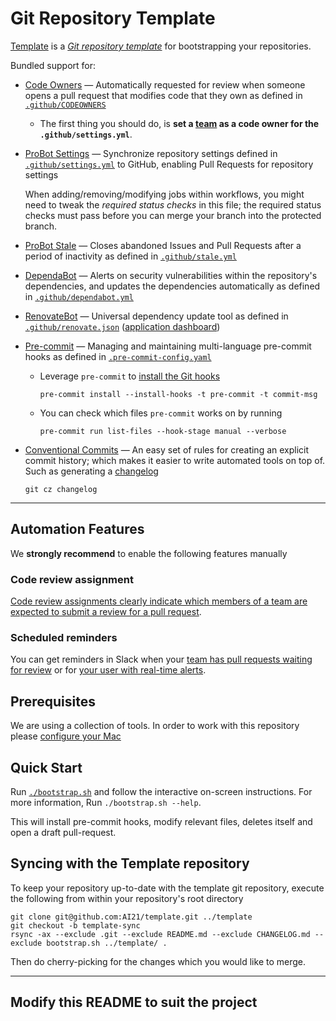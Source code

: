 # Git Repository Template

[Template](https://github.com/DynamicYield/template) is a [*Git repository template*](https://docs.github.com/en/github/creating-cloning-and-archiving-repositories/creating-a-repository-from-a-template) for bootstrapping your repositories.

Bundled support for:

- [Code Owners](https://docs.github.com/en/github/creating-cloning-and-archiving-repositories/about-code-owners#about-code-owners) — Automatically requested for review when someone opens a pull request that modifies code that they own as defined in [`.github/CODEOWNERS`](.github/CODEOWNERS)

  - The first thing you should do, is **set a [team](https://github.com/AI21/template/blob/main/.github/CODEOWNERS) as a code owner for the `.github/settings.yml`**.

- [ProBot Settings](https://github.com/probot/settings) — Synchronize repository settings defined in [`.github/settings.yml`](.github/settings.yml) to GitHub, enabling Pull Requests for repository settings

  When adding/removing/modifying jobs within workflows, you might need to tweak the *required status checks* in this file; the required status checks must pass before you can merge your branch into the protected branch.

- [ProBot Stale](https://github.com/probot/stale/) — Closes abandoned Issues and Pull Requests after a period of inactivity as defined in [`.github/stale.yml`](.github/stale.yml)
- [DependaBot](https://docs.github.com/en/code-security/supply-chain-security/keeping-your-dependencies-updated-automatically/about-dependabot-version-updates) — Alerts on security vulnerabilities within the repository's dependencies, and updates the dependencies automatically as defined in [`.github/dependabot.yml`](.github/dependabot.yml)
- [RenovateBot](https://github.com/renovatebot/renovate) — Universal dependency update tool as defined in [`.github/renovate.json`](.github/renovate.json) ([application dashboard](https://app.renovatebot.com))
- [Pre-commit](https://pre-commit.com/) — Managing and maintaining multi-language pre-commit hooks as defined in [`.pre-commit-config.yaml`](.pre-commit-config.yaml)

  - Leverage `pre-commit` to [install the Git hooks](https://pre-commit.com/#pre-commit-install)

    ```shell
    pre-commit install --install-hooks -t pre-commit -t commit-msg
    ```

  - You can check which files `pre-commit` works on by running

    ```shell
    pre-commit run list-files --hook-stage manual --verbose
    ```

- [Conventional Commits](https://www.conventionalcommits.org/en/v1.0.0/) — An easy set of rules for creating an explicit commit history; which makes it easier to write automated tools on top of. Such as generating a [changelog](https://keepachangelog.com/)

  ```shell
  git cz changelog
  ```

---

## Automation Features

We **strongly recommend** to enable the following features manually

### Code review assignment

[Code review assignments clearly indicate which members of a team are expected to submit a review for a pull request](https://docs.github.com/en/organizations/organizing-members-into-teams/managing-code-review-assignment-for-your-team).

### Scheduled reminders

You can get reminders in Slack when your [team has pull requests waiting for review](https://docs.github.com/en/organizations/organizing-members-into-teams/managing-scheduled-reminders-for-your-team#creating-a-scheduled-reminder-for-a-team) or for [your user with real-time alerts](https://docs.github.com/en/github/setting-up-and-managing-your-github-user-account/managing-your-membership-in-organizations/managing-your-scheduled-reminders).

## Prerequisites

We are using a collection of tools. In order to work with this repository please [configure your Mac](https://github.com/AI21/dev-envs#getting-started)

## Quick Start

Run [`./bootstrap.sh`](./bootstrap.sh) and follow the interactive on-screen instructions. For more information, Run `./bootstrap.sh --help`.

This will install pre-commit hooks, modify relevant files, deletes itself and open a draft pull-request.

## Syncing with the Template repository

To keep your repository up-to-date with the template git repository, execute the following from within your repository's root directory

```shell
git clone git@github.com:AI21/template.git ../template
git checkout -b template-sync
rsync -ax --exclude .git --exclude README.md --exclude CHANGELOG.md --exclude bootstrap.sh ../template/ .
```

Then do cherry-picking for the changes which you would like to merge.

---

## Modify this README to suit the project
